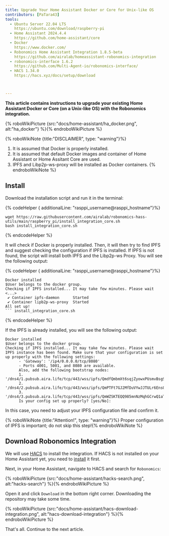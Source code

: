 ```yaml
---
title: Upgrade Your Home Assistant Docker or Core for Unix-like OS
contributors: [PaTara43]
tools:
  - Ubuntu Server 22.04 LTS
    https://ubuntu.com/download/raspberry-pi
  - Home Assistant 2024.4.4
    https://github.com/home-assistant/core
  - Docker
    https://www.docker.com/
  - Robonomics Home Assistant Integration 1.8.5-beta
    https://github.com/airalab/homeassistant-robonomics-integration
  - robonomics-interface 1.6.2
    https://github.com/Multi-Agent-io/robonomics-interface/
  - HACS 1.34.0
    https://hacs.xyz/docs/setup/download



---
```


**This article contains instructions to upgrade your existing Home Assistant Docker or Core (on a Unix-like OS) with the Robonomics integration.**

{% roboWikiPicture {src:"docs/home-assistant/ha_docker.png", alt:"ha_docker"} %}{% endroboWikiPicture %}

{% roboWikiNote {title:"DISCLAIMER", type: "warning"}%}
  1. It is assumed that Docker is properly installed.
  2. It is assumed that default Docker images and container of Home Assistant or Home Assitant Core are used.
  3. IPFS and Libp2p-ws-proxy will be installed as Docker containers.
{% endroboWikiNote %}


## Install

Download the installation script and run it in the terminal:

{% codeHelper { additionalLine: "rasppi_username@rasppi_hostname"}%}

```shell
wget https://raw.githubusercontent.com/airalab/robonomics-hass-utils/main/raspberry_pi/install_integration_core.sh
bash install_integration_core.sh
```

{% endcodeHelper %}

It will check if Docker is properly installed. Then, it will then try to find IPFS and suggest checking the configuration if IPFS is installed. If IPFS is not found, the script will install both IPFS and the Libp2p-ws Proxy. You will see the following output:

{% codeHelper { additionalLine: "rasppi_username@rasppi_hostname"}%}

```shell
Docker installed
$User belongs to the docker group.
Checking if IPFS installed... It may take few minutes. Please wait
<...>
 ✔ Container ipfs-daemon      Started
 ✔ Container lipb2p-ws-proxy  Started
All set up!
``` install_integration_core.sh
```

{% endcodeHelper %}

If the IPFS is already installed, you will see the following output:
```shell
Docker installed
$User belongs to the docker group.
Checking if IPFS installed... It may take few minutes. Please wait
IPFS instance has been found. Make sure that your configuration is set up properly with the following settings:
      - 'Gateway': '/ip4/0.0.0.0/tcp/8080'
      - Ports 4001, 5001, and 8080 are available.
      Also, add the following bootstrap nodes:
      1. '/dns4/1.pubsub.aira.life/tcp/443/wss/ipfs/QmdfQmbmXt6sqjZyowxPUsmvBsgSGQjm4VXrV7WGy62dv8'
      2. '/dns4/2.pubsub.aira.life/tcp/443/wss/ipfs/QmPTFt7GJ2MfDuVYwJJTULr6EnsQtGVp8ahYn9NSyoxmd9'
      3. '/dns4/3.pubsub.aira.life/tcp/443/wss/ipfs/QmWZSKTEQQ985mnNzMqhGCrwQ1aTA6sxVsorsycQz9cQrw'
      Is your config set up properly? [yes/No]:

```
In this case, you need to adjust your IPFS configuration file and confirm it.

{% roboWikiNote {title:"Attention!", type: "warning"}%} Proper configuration of IPFS is important; do not skip this step!{% endroboWikiNote %}

## Download Robonomics Integration

We will use [HACS](https://hacs.xyz/) to install the integration. If HACS is not installed on your Home Assistant yet, you need to [install](https://hacs.xyz/docs/setup/download/) it first.

Next, in your Home Assistant, navigate to HACS and search for `Robonomics`:

{% roboWikiPicture {src:"docs/home-assistant/hacks-search.png", alt:"hacks-search"} %}{% endroboWikiPicture %}

Open it and click `Download`  in the bottom right corner. Downloading the repository may take some time.

{% roboWikiPicture {src:"docs/home-assistant/hacs-download-integration.png", alt:"hacs-download-integration"} %}{% endroboWikiPicture %}

That's all. Continue to the next article.